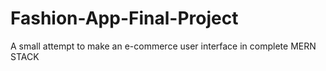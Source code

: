# Fashion-App-Final-Project
A small attempt to make an e-commerce user interface in complete MERN STACK
